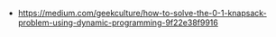 - https://medium.com/geekculture/how-to-solve-the-0-1-knapsack-problem-using-dynamic-programming-9f22e38f9916
